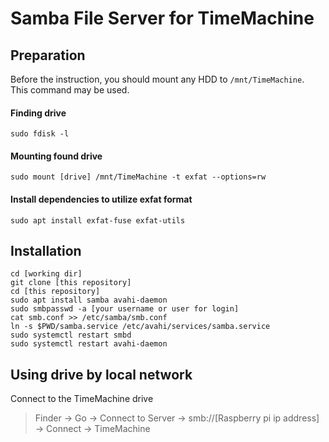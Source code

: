 # Samba File Server for TimeMachine

## Preparation

Before the instruction, you should mount any HDD to `/mnt/TimeMachine`.  
This command may be used.  

#### Finding drive
```
sudo fdisk -l
```
#### Mounting found drive

```
sudo mount [drive] /mnt/TimeMachine -t exfat --options=rw
```
#### Install dependencies to utilize exfat format
```
sudo apt install exfat-fuse exfat-utils
```


## Installation
```
cd [working dir]
git clone [this repository]
cd [this repository]
sudo apt install samba avahi-daemon
sudo smbpasswd -a [your username or user for login]
cat smb.conf >> /etc/samba/smb.conf
ln -s $PWD/samba.service /etc/avahi/services/samba.service
sudo systemctl restart smbd
sudo systemctl restart avahi-daemon
```
## Using drive by local network
Connect to the TimeMachine drive
> Finder -> Go -> Connect to Server -> smb://[Raspberry pi ip address] -> Connect -> TimeMachine
